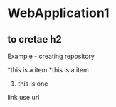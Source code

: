 # WebApplication1
## to cretae h2
Example - creating repository

*this is a item
*this is a item

1. this is one 

link use url
